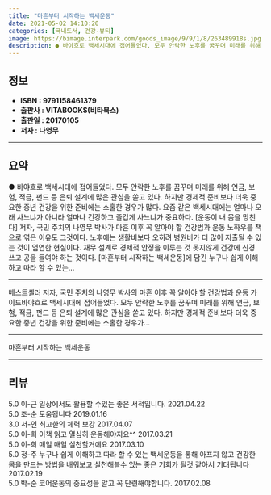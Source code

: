 ```yaml
---
title: "마흔부터 시작하는 백세운동"
date: 2021-05-02 14:10:20
categories: [국내도서, 건강-뷰티]
image: https://bimage.interpark.com/goods_image/9/9/1/8/263489918s.jpg
description: ● 바야흐로 백세시대에 접어들었다. 모두 안락한 노후를 꿈꾸며 미래를 위해 연금, 보험, 적금, 펀드 등 은퇴 설계에 많은 관심을 쏟고 있다. 하지만 경제적 준비보다 더욱 중요한 중년 건강을 위한 준비에는 소홀한 경우가 많다. 요즘 같은 백세시대에는 얼마나 오래 사느냐가 아니라 얼마나
---
```


## **정보**

- **ISBN : 9791158461379**
- **출판사 : VITABOOKS(비타북스)**
- **출판일 : 20170105**
- **저자 : 나영무**

------



## **요약**

●  바야흐로 백세시대에 접어들었다. 모두 안락한 노후를 꿈꾸며 미래를 위해 연금, 보험, 적금, 펀드 등 은퇴 설계에 많은 관심을 쏟고 있다. 하지만 경제적 준비보다 더욱 중요한 중년 건강을 위한 준비에는 소홀한 경우가 많다. 요즘 같은 백세시대에는 얼마나 오래 사느냐가 아니라 얼마나 건강하고 즐겁게 사느냐가 중요하다. [운동이 내 몸을 망친다] 저자, 국민 주치의 나영무 박사가 마흔 이후 꼭 알아야 할 건강법과 운동 노하우를 책으로 엮은 이유도 그것이다. 노후에는 생활비보다 오히려 병원비가 더 많이 지출될 수 있는 것이 엄연한 현실이다. 재무 설계로 경제적 안정을 이루는 것 못지않게 건강에 신경 쓰고 공을 들여야 하는 것이다. [마흔부터 시작하는 백세운동]에 담긴 누구나 쉽게 이해하고 따라 할 수 있는...

------

베스트셀러 저자, 국민 주치의 나영무 박사의 마흔 이후 꼭 알아야 할 건강법과 운동 가이드바야흐로 백세시대에 접어들었다. 모두 안락한 노후를 꿈꾸며 미래를 위해 연금, 보험, 적금, 펀드 등 은퇴 설계에 많은 관심을 쏟고 있다. 하지만 경제적 준비보다 더욱 중요한 중년 건강을 위한 준비에는 소홀한 경우가... 

------


마흔부터 시작하는 백세운동 

------


## **리뷰** 

5.0 이-근 일상에서도 활용할 수있는 좋은 서적입니다. 2021.04.22 <br/>5.0 조-순 도움됩니다 2019.01.16 <br/>3.0 서-인 최고한의 체력 보강 2017.04.07 <br/>5.0 이-희 이책 읽고 열심히 운동해야지요^^ 2017.03.21 <br/>5.0 이-희 매일 매일 실천할거에요 2017.03.10 <br/>5.0 정-주 누구나 쉽게 이해하고 따라 할 수 있는 백세운동을 통해 아프지 않고 건강한 몸을 만드는 방법을 배워보고 실천해볼수 있는 좋은 기회가 될것 같아서 기대됩니다 2017.02.19 <br/>5.0 박-순 코어운동의 중요성을 알고 꼭 단련해야합니다. 2017.02.08 <br/>